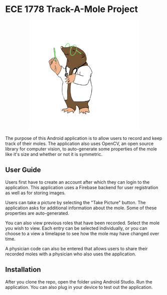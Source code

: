 # ECE 1778 Track-A-Mole Project

<p align="center">
  <img src="pictures/mole.png" width="350" title="App logo">
</p>

The purpose of this Android application is to allow users to record and keep track of their moles. The application also uses OpenCV, an open source library for computer vision, to auto-generate some properties of the mole like it's size and whether or not it is symmetric. 

## User Guide

Users first have to create an account after which they can login to the application. This application uses a Firebase backend for user registration as well as for storing images.


Users can take a picture by selecting the "Take Picture" button. The application asks for additional information about the mole. Some of these properties are auto-generated. 

You can also view previous roles that have been recorded. Select the mole you wish to view. Each entry can be selected individually, or you can choose to a view a timelapse to see how the mole may have changed over time. 

A physician code can also be entered that allows users to share their recorded moles with a physician who also uses the application. 

## Installation

After you clone the repo, open the folder using Android Studio. 
Run the application. You can also plug in your device to test out the application. 
